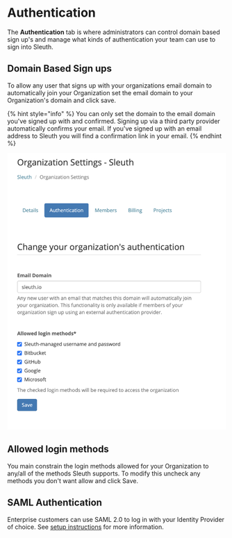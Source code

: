# Authentication

The **Authentication** tab is where administrators can control domain based sign up's and manage what kinds of authentication your team can use to sign into Sleuth. 

## Domain Based Sign ups

To allow any user that signs up with your organizations email domain to automatically join your Organization set the email domain to your Organization's domain and click save.

{% hint style="info" %}
You can only set the domain to the email domain you've signed up with and confirmed. Signing up via a third party provider automatically confirms your email. If you've signed up with an email address to Sleuth you will find a confirmation link in your email. 
{% endhint %}

![](../../../.gitbook/assets/manage-organization-authentication-sleuth-2021-01-30-11-24-51.png)

## Allowed login methods

You main constrain the login methods allowed for your Organization to any/all of the methods Sleuth supports. To modify this uncheck any methods you don't want allow and click Save.

## SAML Authentication

Enterprise customers can use SAML 2.0 to log in with your Identity Provider of choice. See [setup instructions](saml/) for more information.



